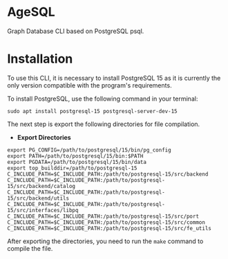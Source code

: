 # AgeSQL
Graph Database CLI based on PostgreSQL psql.

# Installation
To use this CLI, it is necessary to install PostgreSQL 15 as it is currently the only version compatible with the program's requirements.

To install PostgreSQL, use the following command in your terminal:

```
sudo apt install postgresql-15 postgresql-server-dev-15
```

The next step is export the following directories for file compilation.

- **Export Directories**

```
export PG_CONFIG=/path/to/postgresql/15/bin/pg_config
export PATH=/path/to/postgresql/15/bin:$PATH
export PGDATA=/path/to/postgresql/15/bin/data
export top_builddir=/path/to/postgresql-15
C_INCLUDE_PATH=$C_INCLUDE_PATH:/path/to/postgresql-15/src/backend
C_INCLUDE_PATH=$C_INCLUDE_PATH:/path/to/postgresql-15/src/backend/catalog
C_INCLUDE_PATH=$C_INCLUDE_PATH:/path/to/postgresql-15/src/backend/utils
C_INCLUDE_PATH=$C_INCLUDE_PATH:/path/to/postgresql-15/src/interfaces/libpq
C_INCLUDE_PATH=$C_INCLUDE_PATH:/path/to/postgresql-15/src/port
C_INCLUDE_PATH=$C_INCLUDE_PATH:/path/to/postgresql-15/src/common
C_INCLUDE_PATH=$C_INCLUDE_PATH:/path/to/postgresql-15/src/fe_utils
```
After exporting the directories, you need to run the ```make``` command to compile the file.
